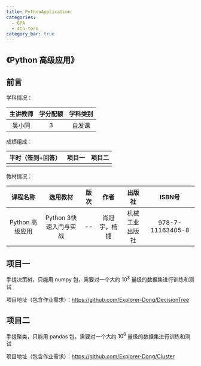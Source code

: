 ```yaml
---
title: PythonApplication
categories:
  - GPA
  - 4th-term
category_bar: true
---
```


## 《Python 高级应用》

## 前言

学科情况：

| 主讲教师 | 学分配额 | 学科类别 |
| :------: | :------: | :------: |
|  吴小同  |    3     |  自发课  |

成绩组成：

| 平时（签到+回答） | 项目一 | 项目二 |
| :---------------: | :----: | :----: |
|                   |        |        |

教材情况：

|    课程名称     |        选用教材        | 版次 |     作者     |     出版社     |      ISBN号      |
| :-------------: | :--------------------: | :--: | :----------: | :------------: | :--------------: |
| Python 高级应用 | Python 3快速入门与实战 |  --  | 肖冠宇，杨捷 | 机械工业出版社 | 978-7-11163405-8 |

## 项目一

手搓决策树，只能用 numpy 包，需要对一个大约 $10^3$ 量级的数据集进行训练和测试

项目地址（包含作业需求）：https://github.com/Explorer-Dong/DecisionTree

## 项目二

手搓聚类，只能用 pandas 包，需要对一个大约 $10^6$ 量级的数据集进行训练和测试

项目地址（包含作业需求）：https://github.com/Explorer-Dong/Cluster

